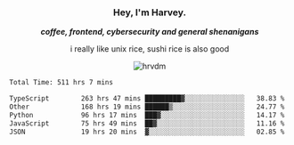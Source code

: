 <div align="center">
    <h3> Hey, I'm Harvey.</h3>
    <p><i><b>coffee, frontend, cybersecurity and general shenanigans</b></i></p>
    <p>i really like unix rice, sushi rice is also good</p>
</div>

<p align="center">  <img src="https://komarev.com/ghpvc/?username=hrvdm&label=Views&color=252733&style=for-the-badge" alt="hrvdm" /> </p>

<!--START_SECTION:waka-->

```txt
Total Time: 511 hrs 7 mins

TypeScript        263 hrs 47 mins █████████▓░░░░░░░░░░░░░░░   38.83 %
Other             168 hrs 19 mins ██████▒░░░░░░░░░░░░░░░░░░   24.77 %
Python            96 hrs 17 mins  ███▓░░░░░░░░░░░░░░░░░░░░░   14.17 %
JavaScript        75 hrs 49 mins  ██▓░░░░░░░░░░░░░░░░░░░░░░   11.16 %
JSON              19 hrs 20 mins  ▓░░░░░░░░░░░░░░░░░░░░░░░░   02.85 %
```

<!--END_SECTION:waka-->
